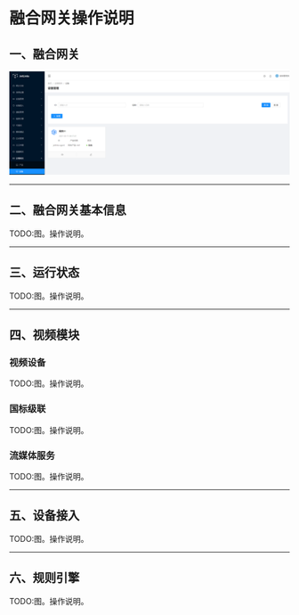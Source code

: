 # 融合网关操作说明

## 一、融合网关
![融合网关截图](./source/source001.png)

---

## 二、融合网关基本信息
TODO:图。操作说明。

---

## 三、运行状态
TODO:图。操作说明。

---

## 四、视频模块
### 视频设备
TODO:图。操作说明。

### 国标级联
TODO:图。操作说明。

### 流媒体服务
TODO:图。操作说明。

---

## 五、设备接入
TODO:图。操作说明。

---

## 六、规则引擎
TODO:图。操作说明。
